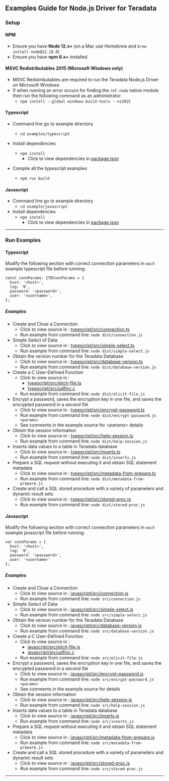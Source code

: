 ## Examples Guide for Node.js Driver for Teradata

### Setup

#### NPM
* Ensure you have **Node 12.x+** (on a Mac use Homebrew and `brew install node@12.18.0`)
* Ensure you have **npm 6.x+** installed.

#### MSVC Redistributables 2015 (Microsoft Windows only)
* MSVC Redistributables are required to run the Teradata Node.js Driver on Microsoft Windows
* If when running an error occurs for finding the `ref.node` native module then run the following command as an administrator
  * `npm install --global windows-build-tools --vs2015`

#### Typescript
* Command line go to example directory
  * `cd examples/typescript`
* Install dependencies
  * `npm install`
    * Click to view dependencies in [package.json](typescript/package.json)

* Compile all the typescript examples
  * `npm run build`

#### Javascript
* Command line go to example directory
  * `cd example/javascript`
* Install dependencies
  * `npm install`
    * Click to view dependencies in [package.json](javascript/package.json)

---

### Run Examples

#### Typescript
Modify the following section with correct connection parameters in `each` example typescript file before running:
```
const connParams: ITDConnParams = {
  host: '<host>',
  log: '0',
  password: '<password>',
  user: '<username>',
};
```
##### Examples
* Create and Close a Connection
  * Click to view source in : [typescript/src/connection.ts](typescript/src/connection.ts)
  * Run example from command line: `node dist/connection.js`
* Simple Select of Data
  * Click to view source in : [typescript/src/simple-select.ts](typescript/src/simple-select.ts)
  * Run example from command line: `node dist/simple-select.js`
* Obtain the version number for the Teradata Database
  * Click to view source in : [typescript/src/database-version.ts](typescript/src/database-version.ts)
  * Run example from command line: `node dist/database-version.js`
* Create a C User-Defined Function
  * Click to view source in :
    * [typescript/src/elicit-file.ts](typescript/src/elicit-file.ts)
    * [typescript/src/udfinc.c](typescript/src/udfinc.c)
  * Run example from command line: `node dist/elicit-file.js`
* Encrypt a password, saves the encryption key in one file, and saves the encrypted password in a second file
  * Click to view source in : [typescript/src/encrypt-password.ts](typescript/src/encrypt-password.ts)
  * Run example from command line: `node dist/encrypt-password.js <params>`
  * See comments in the example source for <_params_> details
* Obtain the session information
  * Click to view source in : [typescript/src/help-session.ts](typescript/src/help-session.ts)
  * Run example from command line: `node dist/help-session.js`
* Inserts data values to a table in Teradata database
  * Click to view source in : [typescript/src/inserts.ts](typescript/src/inserts.ts)
  * Run example from command line: `node dist/inserts.js`
* Prepare a SQL request without executing it and obtain SQL statement metadata
  * Click to view source in : [typescript/src/metadata-from-prepare.ts](typescript/src/metadata-from-prepare.ts)
  * Run example from command line: `node dist/metadata-from-prepare.js`
* Create and call a SQL stored procedure with a variety of parameters and dynamic result sets
  * Click to view source in : [typescript/src/stored-proc.ts](typescript/src/stored-proc.ts)
  * Run example from command line: `node dist/stored-proc.js`
#### Javascript
Modify the following section with correct connection parameters in `each` example javascript file before running:
```
var connParams = {
  host: '<host>',
  log: '0',
  password: '<password>',
  user: '<username>'
};
```
##### Examples
* Create and Close a Connection
  * Click to view source in : [javascript/src/connection.js](javascript/src/connection.js)
  * Run example from command line: `node src/connection.js`
* Simple Select of Data
  * Click to view source in : [javascript/src/simple-select.js](javascript/src/simple-select.js)
  * Run example from command line: `node src/simple-select.js`
* Obtain the version number for the Teradata Database
  * Click to view source in : [javascript/src/database-version.js](javascript/src/database-version.js)
  * Run example from command line: `node src/database-version.js`
* Create a C User-Defined Function
  * Click to view source in :
    * [javascript/src/elicit-file.js](javascript/src/elicit-file.js)
    * [javascript/src/udfinc.c](javascript/src/udfinc.c)
  * Run example from command line: `node src/elicit-file.js`
* Encrypt a password, saves the encryption key in one file, and saves the encrypted password in a second file
  * Click to view source in : [javascript/src/encrypt-password.js](javascript/src/encrypt-password.js)
  * Run example from command line: `node src/encrypt-password.js <params>`
  * See comments in the example source for _<params>_ details
* Obtain the session information
  * Click to view source in : [javascript/src/help-session.js](javascript/src/help-session.js)
  * Run example from command line: `node src/help-session.js`
* Inserts data values to a table in Teradata database
  * Click to view source in : [javascript/src/inserts.js](javascript/src/inserts.js)
  * Run example from command line: `node src/inserts.js`
* Prepare a SQL request without executing it and obtain SQL statement metadata
  * Click to view source in : [javascript/src/metadata-from-prepare.js](javascript/src/metadata-from-prepare.js)
  * Run example from command line: `node src/metadata-from-prepare.js`
* Create and call a SQL stored procedure with a variety of parameters and dynamic result sets
  * Click to view source in : [javascript/src/stored-proc.js](javascript/src/stored-proc.js)
  * Run example from command line: `node src/stored-proc.js`
---
